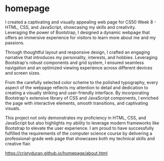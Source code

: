 # homepage

I created a captivating and visually appealing web page for CS50 Week 8 - HTML, CSS, and JavaScript, showcasing my skills and creativity. Leveraging the power of Bootstrap, I designed a dynamic webpage that offers an immersive experience for visitors to learn more about me and my passions.

Through thoughtful layout and responsive design, I crafted an engaging narrative that introduces my personality, interests, and hobbies. Leveraging Bootstrap's robust components and grid system, I ensured seamless navigation and an optimized viewing experience across different devices and screen sizes.

From the carefully selected color scheme to the polished typography, every aspect of the webpage reflects my attention to detail and dedication to creating a visually striking and user-friendly interface. By incorporating Bootstrap's extensive library of CSS and JavaScript components, I enriched the page with interactive elements, smooth transitions, and captivating visuals.

This project not only demonstrates my proficiency in HTML, CSS, and JavaScript but also highlights my ability to leverage modern frameworks like Bootstrap to elevate the user experience. I am proud to have successfully fulfilled the requirements of the computer science course by delivering a professional-grade web page that showcases both my technical skills and creative flair.

https://cristyduran.github.io/homepage/about.html
